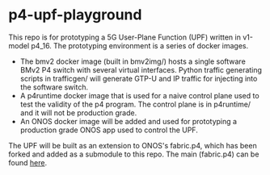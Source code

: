 # p4-upf-playground
This repo is for prototyping a 5G User-Plane Function (UPF) written in v1-model p4_16. The prototyping environment is a series of docker images. 
* The bmv2 docker image (built in bmv2img/) hosts a single software BMv2 P4 switch with several virtual interfaces. Python traffic generating scripts in trafficgen/ will generate GTP-U and IP traffic for injecting into the software switch.
* A p4runtime docker image that is used for a naive control plane used to test the validity of the p4 program. The control plane is in p4runtime/ and it will not be production grade.
* An ONOS docker image will be added and used for prototyping a production grade ONOS app used to control the UPF.

The UPF will be built as an extension to ONOS's fabric.p4, which has been forked and added as a submodule to this repo. The main (fabric.p4) can be found [here](https://github.com/robertmacdavid/onos/tree/master/pipelines/fabric/impl/src/main/resources).
